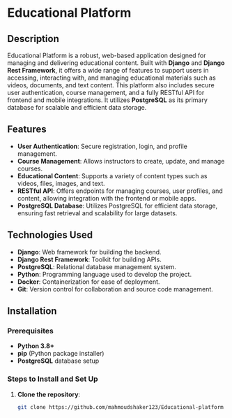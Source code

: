 # Educational Platform

## Description
Educational Platform is a robust, web-based application designed for managing and delivering educational content. Built with **Django** and **Django Rest Framework**, it offers a wide range of features to support users in accessing, interacting with, and managing educational materials such as videos, documents, and text content. This platform also includes secure user authentication, course management, and a fully RESTful API for frontend and mobile integrations. It utilizes **PostgreSQL** as its primary database for scalable and efficient data storage.

## Features
- **User Authentication**: Secure registration, login, and profile management.
- **Course Management**: Allows instructors to create, update, and manage courses.
- **Educational Content**: Supports a variety of content types such as videos, files, images, and text.
- **RESTful API**: Offers endpoints for managing courses, user profiles, and content, allowing integration with the frontend or mobile apps.
- **PostgreSQL Database**: Utilizes PostgreSQL for efficient data storage, ensuring fast retrieval and scalability for large datasets.

## Technologies Used
- **Django**: Web framework for building the backend.
- **Django Rest Framework**: Toolkit for building APIs.
- **PostgreSQL**: Relational database management system.
- **Python**: Programming language used to develop the project.
- **Docker**: Containerization for ease of deployment.
- **Git**: Version control for collaboration and source code management.

## Installation

### Prerequisites
- **Python 3.8+**
- **pip** (Python package installer)
- **PostgreSQL** database setup

### Steps to Install and Set Up

1. **Clone the repository**:
   ```bash
   git clone https://github.com/mahmoudshaker123/Educational-platform
